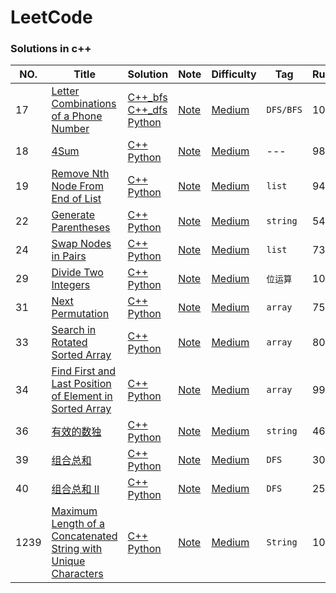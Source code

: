 # LeetCode

### Solutions in c++

|NO.|Title|Solution|Note|Difficulty|Tag|Runtime|
|---|-----|--------|----|----------|---|-------|
|17|[Letter Combinations of a Phone Number](https://leetcode.com/problems/letter-combinations-of-a-phone-number/)|[C++_bfs](Medium/17.%20Letter%20Combinations%20of%20a%20Phone%20Number/solution_bfs.h) [C++_dfs](Medium/17.%20Letter%20Combinations%20of%20a%20Phone%20Number/solution_dfs.h) [Python](Medium/17.%20Letter%20Combinations%20of%20a%20Phone%20Number/solution.py)|[Note](Medium/17.%20Letter%20Combinations%20of%20a%20Phone%20Number)|[Medium](Medium/)|`DFS/BFS`|100%|
|18|[4Sum](https://leetcode.com/problems/4sum/)|[C++](Medium/17.%204Sum/solution.h) [Python](Medium/17.%204Sum/solution.py)|[Note](Medium/17.%204Sum/)|[Medium](Medium/)|---|98.72%|
|19|[Remove Nth Node From End of List](https://leetcode.com/problems/remove-nth-node-from-end-of-list/)|[C++](Medium/19.%20Remove%20Nth%20Node%20From%20End%20of%20List/solution.h) [Python](Medium/19.%20Remove%20Nth%20Node%20From%20End%20of%20List/solution.py)|[Note](Medium/19.%20Remove%20Nth%20Node%20From%20End%20of%20List/)|[Medium](Medium/)|`list`|94.03%|
|22|[Generate Parentheses](https://leetcode.com/problems/generate-parentheses/)|[C++](Medium/22.%20Generate%20Parentheses/solution.h) [Python](Medium/22.%20Generate%20Parentheses/solution.py)|[Note](Medium/22.%20Generate%20Parentheses/)|[Medium](Medium/)|`string`|54.70%|
|24|[Swap Nodes in Pairs](https://leetcode.com/problems/swap-nodes-in-pairs/)|[C++](Medium/24.%20Swap%20Nodes%20in%20Pairs/solution.h) [Python](Medium/24.%20Swap%20Nodes%20in%20Pairs/solution.py)|[Note](Medium/24.%20Swap%20Nodes%20in%20Pairs/)|[Medium](Medium/)|`list`|73.64%|
|29|[Divide Two Integers](https://leetcode.com/problems/divide-two-integers/)|[C++](Medium/29.%20Divide%20Two%20Integers/solution.h) [Python](Medium/29.%20Divide%20Two%20Integers/solution.py)|[Note](Medium/29.%20Divide%20Two%20Integers/)|[Medium](Medium/)|`位运算`|100%|
|31|[Next Permutation](https://leetcode.com/problems/next-permutation/)|[C++](Medium/31.%20Next%20Permutation/solution.h) [Python](Medium/31.%20Next%20Permutation/solution.py)|[Note](Medium/31.%20Next%20Permutation/)|[Medium](Medium/)|`array`|75.88%|
|33|[Search in Rotated Sorted Array](https://leetcode.com/problems/search-in-rotated-sorted-array/)|[C++](Medium/33.%20Search%20in%20Rotated%20Sorted%20Array/solution.h) [Python](Medium/33.%20Search%20in%20Rotated%20Sorted%20Array/solution.py)|[Note](Medium/33.%20Search%20in%20Rotated%20Sorted%20Array/)|[Medium](Medium/)|`array`|80.40%|
|34|[Find First and Last Position of Element in Sorted Array](https://leetcode.com/problems/find-first-and-last-position-of-element-in-sorted-array/)|[C++](Medium/34.%20Find%20First%20and%20Last%20Position%20of%20Element%20in%20Sorted%20Array/solution.h) [Python](Medium/34.%20Find%20First%20and%20Last%20Position%20of%20Element%20in%20Sorted%20Array/solution.py)|[Note](Medium/34.%20Find%20First%20and%20Last%20Position%20of%20Element%20in%20Sorted%20Array/)|[Medium](Medium/)|`array`|99.42%|
|36|[有效的数独](https://leetcode-cn.com/problems/valid-sudoku/)|[C++](Medium/36.%20有效的数独/solution.h) [Python](Medium/36.%20有效的数独/solution.py)|[Note](Medium/36.%20有效的数独)|[Medium](Medium/)|`string`|46.60%|
|39|[组合总和](https://leetcode-cn.com/problems/combination-sum/)|[C++](Medium/39.%20组合总和/solution.h) [Python](Medium/39.%20组合总和/solution.py)|[Note](Medium/39.%20组合总和)|[Medium](Medium/)|`DFS`|30.55%|
|40|[组合总和 II](https://leetcode-cn.com/problems/combination-sum-ii/)|[C++](Medium/40.%20组合总和%20II/solution.h) [Python](Medium/40.%20组合总和%20II/solution.py)|[Note](Medium/40.%20组合总和%20II)|[Medium](Medium/)|`DFS`|25.87%|
|1239|[Maximum Length of a Concatenated String with Unique Characters](https://leetcode.com/problems/maximum-length-of-a-concatenated-string-with-unique-characters/)|[C++](Medium/1239.%20Maximum%20Length%20of%20a%20Concatenated%20String%20with%20Unique%20Characters/solution.h) [Python](Medium/1239.%20Maximum%20Length%20of%20a%20Concatenated%20String%20with%20Unique%20Characters/solution.py)|[Note](Medium/1239.%20Maximum%20Length%20of%20a%20Concatenated%20String%20with%20Unique%20Characters)|[Medium](Medium/)|`String`|10.00%|

